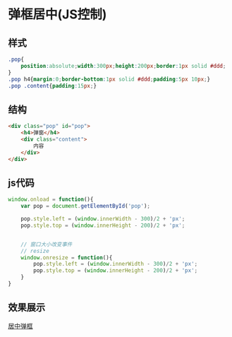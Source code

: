 # 弹框居中(JS控制)

## 样式
```css
.pop{
    position:absolute;width:300px;height:200px;border:1px solid #ddd;
}
.pop h4{margin:0;border-bottom:1px solid #ddd;padding:5px 10px;}
.pop .content{padding:15px;}
```

## 结构
```html
<div class="pop" id="pop">
    <h4>弹窗</h4>
    <div class="content">
        内容
    </div>
</div>
```

## js代码
```js
window.onload = function(){
    var pop = document.getElementById('pop');

    pop.style.left = (window.innerWidth - 300)/2 + 'px';
    pop.style.top = (window.innerHeight - 200)/2 + 'px';


    // 窗口大小改变事件
    // resize
    window.onresize = function(){
        pop.style.left = (window.innerWidth - 300)/2 + 'px';
        pop.style.top = (window.innerHeight - 200)/2 + 'px';
    }
}
```

## 效果展示
[居中弹框](https://cyq0802.xin/demo/jsDemo/dialogCenter.html)